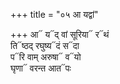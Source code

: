 +++
title = "०५ आ यद्वां"

+++
आ᳓ य᳓द् वां सूरिया᳓ र᳓थं  
ति᳓ष्ठद् रघुष्य᳓दं स᳓दा  
प᳓रि वाम् अरुषा᳓ व᳓यो  
घृणा᳓ वरन्त आत᳓पः